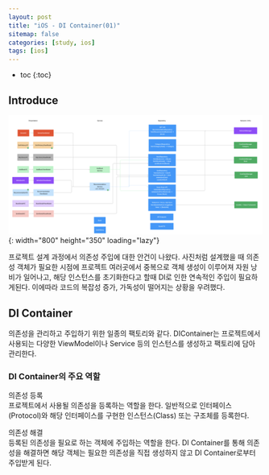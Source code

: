 ```yaml
---
layout: post
title: "iOS - DI Container(01)"
sitemap: false
categories: [study, ios]
tags: [ios]
---
```


* toc
{:toc}


## Introduce
![Memory-structure image](/assets/img/blog/ios/dicontainer_image01.png){: width="800" height="350" loading="lazy"}

프로젝트 설계 과정에서 의존성 주입에 대한 안건이 나왔다. 
사진처럼 설계했을 때 의존성 객체가 필요한 시점에 프로젝트 여러곳에서 중복으로 객체 생성이 이루어져 자원 낭비가 일어나고, 해당 인스턴스를 초기화한다고 할때 DI로 인한 연속적인 주입이 필요하게된다. 이에따라 코드의 복잡성 증가, 가독성이 떨어지는 상황을 우려했다.



## DI Container
의존성을 관리하고 주입하기 위한 일종의 팩토리와 같다. DIContainer는 프로젝트에서 사용되는 다양한 ViewModel이나 Service 등의 인스턴스를 생성하고 팩토리에 담아 관리한다.

### DI Container의 주요 역할
의존성 등록   
프로젝트에서 사용될 의존성을 등록하는 역할을 한다. 일반적으로 인터페이스(Protocol)와 해당 인터페이스를 구현한 인스턴스(Class) 또는 구조체를 등록한다.   

의존성 해결    
등록된 의존성을 필요로 하는 객체에 주입하는 역할을 한다. DI Container를 통해 의존성을 해결하면 해당 객체는 필요한 의존성을 직접 생성하지 않고 DI Container로부터 주입받게 된다.